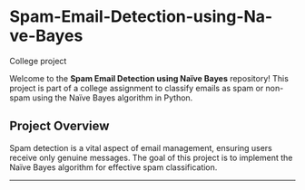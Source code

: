 # Spam-Email-Detection-using-Na-ve-Bayes
College project

Welcome to the **Spam Email Detection using Naïve Bayes** repository! This project is part of a college assignment to classify emails as spam or non-spam using the Naïve Bayes algorithm in Python.

## Project Overview

Spam detection is a vital aspect of email management, ensuring users receive only genuine messages. The goal of this project is to implement the Naïve Bayes algorithm for effective spam classification.

---
